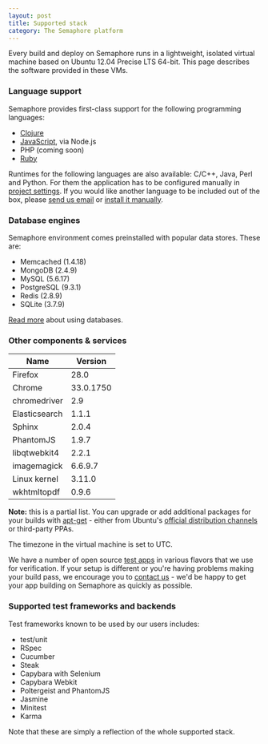 ```yaml
---
layout: post
title: Supported stack
category: The Semaphore platform
---
```


Every build and deploy on Semaphore runs in a lightweight, isolated virtual machine based on Ubuntu 12.04 Precise LTS 64-bit. This page describes the software provided in these VMs.

### Language support

Semaphore provides first-class support for the following programming languages:

- [Clojure](/docs/languages/clojure.html)
- [JavaScript](/docs/languages/javascript.html), via Node.js
- PHP (coming soon)
- [Ruby](/docs/languages/ruby.html)

Runtimes for the following languages are also available: C/C++, Java, Perl and Python.
For them the application has to be configured manually in [project settings](/docs/customizing-build-commands.html).
If you would like another language to be included out of the box, please [send us email](mailto:semaphore@renderedtext.com) or [install it manually](/docs/how-to-install-dependency.html).

### Database engines

Semaphore environment comes preinstalled with popular data stores. These are:

* Memcached (1.4.18)
* MongoDB (2.4.9)
* MySQL (5.6.17)
* PostgreSQL (9.3.1)
* Redis (2.8.9)
* SQLite (3.7.9)

[Read more](/docs/database-access.html) about using databases.

### Other components & services

<table class="table table-striped">
  <thead>
    <tr>
      <th>Name</th>
      <th>Version</th>
    </tr>
  </thead>
  <tbody>
    <tr>
      <td>Firefox</td>
      <td>28.0</td>
    </tr>
    <tr>
      <td>Chrome</td>
      <td>33.0.1750</td>
    </tr>
    <tr>
      <td>chromedriver</td>
      <td>2.9</td>
    </tr>
    <tr>
      <td>Elasticsearch</td>
      <td>1.1.1</td>
    </tr>
    <tr>
      <td>Sphinx</td>
      <td>2.0.4</td>
    </tr>
    <tr>
      <td>PhantomJS</td>
      <td>1.9.7</td>
    </tr>
    <tr>
      <td>libqtwebkit4</td>
      <td>2.2.1</td>
    </tr>
    <tr>
      <td>imagemagick</td>
      <td>6.6.9.7</td>
    </tr>
    <tr>
      <td>Linux kernel</td>
      <td>3.11.0</td>
    </tr>
    <tr>
      <td>wkhtmltopdf</td>
      <td>0.9.6</td>
    </tr>
  </tbody>
</table>

__Note:__ this is a partial list. You can upgrade or add additional packages for your builds with [apt-get](/docs/how-to-install-dependency.html) - either from Ubuntu's [official distribution channels](http://packages.ubuntu.com) or third-party PPAs.

The timezone in the virtual machine is set to UTC.

We have a number of open source [test apps](/docs/test-apps.html) in various flavors that we use for verification. If your setup is different or you're having problems making your build pass, we encourage you to [contact us](mailto:semaphore@renderedtext.com) - we'd be happy to get your app building on Semaphore as quickly as possible.

### Supported test frameworks and backends

Test frameworks known to be used by our users includes:

* test/unit
* RSpec
* Cucumber
* Steak
* Capybara with Selenium
* Capybara Webkit
* Poltergeist and PhantomJS
* Jasmine
* Minitest
* Karma

Note that these are simply a reflection of the whole supported stack.
